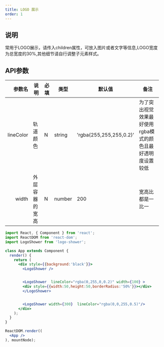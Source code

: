 ```yaml
---
title: LOGO 展示
order: 1
---
```




## 说明
常用于LOGO展示，请传入children属性，可放入图片或者文字等信息,LOGO宽度为总宽度的30%,其他细节请自行调整子元素样式。


## API参数

| 参数名 | 说明 | 必填 | 类型 | 默认值 | 备注 |
| ---: | ---- | ---- | ---- | ------ | ---- |
|    lineColor    |  轨道颜色   |    N  |   string   |  'rgba(255,255,255,0.2)'     |    为了突出视觉效果最好使用rgba模式的颜色且最好透明度设置较低  |
|  width  |  外层容器的宽高 | N | number | 200 | 宽高比都是一比一 |

````jsx
import React, { Component } from 'react';
import ReactDOM from 'react-dom';
import LogoShower from 'logo-shower';

class App extends Component {
  render() {
    return (
      <div style={{background:'black'}}>
        <LogoShower />


        <LogoShower  lineColor="rgba(0,255,0,0.2)" width={100} >
        <div style={{width:50,height:50,borderRadius:'50%'}}></div>
        </LogoShower>


        <LogoShower width={300}  lineColor="rgba(0,0,255,0.5)"/>
      </div>
    );
  }
}

ReactDOM.render((
  <App />
), mountNode);
````
